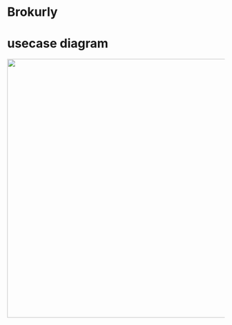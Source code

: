 # Brokurly

# usecase diagram
<img src="https://user-images.githubusercontent.com/80576569/129039503-c71aed04-410b-4af2-9da5-b8a31f9aeaf7.png" width="1200" height="600"/>


